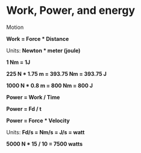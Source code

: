 # Work, Power, and energy

Motion

**Work = Force * Distance**

Units: **Newton * meter (joule)**

**1 Nm = 1J**

**225 N * 1.75 m = 393.75 Nm = 393.75 J**


**1000 N * 0.8 m = 800 Nm = 800 J**

**Power = Work / Time**

**Power = Fd / t**

**Power = Force * Velocity**

Units: **Fd/s = Nm/s = J/s = watt**

**5000 N * 15 / 10 = 7500 watts**

